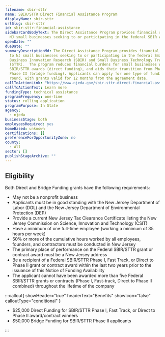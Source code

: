 ```yaml
---
filename: sbir-sttr
name: SBIR/STTR Direct Financial Assistance Program
displayName: sbir-sttr
urlSlug: sbir-sttr
id: sbir-sttr-financial-assistance
sidebarCardBodyText: The Direct Assistance Program provides financial support to
  NJ small businesses seeking to or participating in the federal SBIR and STTR.
openDate: ""
dueDate: ""
summaryDescriptionMd: The Direct Assistance Program provides financial support
  to NJ small businesses seeking to or participating in the federal Small
  Business Innovation Research (SBIR) and Small Business Technology Transfer
  (STTR).  The program reduces financial burdens for small businesses with
  SBIR/STTR awards (direct funding), and aids their transition from Phase I to
  Phase II (bridge funding). Applicants can apply for one type of funding per
  round, with grants valid for 12 months from the agreement date.
callToActionLink: "https://www.njeda.gov/sbir-sttr-direct-financial-assistance-program-phase-5/ "
callToActionText: Learn more
fundingType: technical assistance
programFrequency: one-time
status: rolling application
programPurpose: In State
agency:
  - njeda
businessStage: both
employeesRequired: yes
homeBased: unknown
certifications: []
preferenceForOpportunityZone: no
county:
  - All
sector: []
publishStageArchive: ""
---
```

## Eligibility

Both Direct and Bridge Funding grants have the following requirements:

* May not be a nonprofit business
* Applicants must be in good standing with the New Jersey Department of Labor (DOL) and the New Jersey Department of Environmental Protection (DEP)
* Provide a current New Jersey Tax Clearance Certificate listing the New Jersey Commission on Science, Innovation and Technology (CSIT)
* Have a minimum of one full-time employee (working a minimum of 35 hours per week)
* 50% or more of the cumulative hours worked by all employees, founders, and contractors must be conducted in New Jersey
* The primary place of performance on the Federal SBIR/STTR grant or contract award must be a New Jersey address
* Be a recipient of a Federal SBIR/STTR Phase I, Fast Track, or Direct to Phase II grant or contract award within the last two years prior to the issuance of this Notice of Funding Availability
* The applicant cannot have been awarded more than five Federal SBIR/STTR grants or contracts (Phase I, Fast-track, Direct to Phase II combined) throughout the lifetime of the company

:::callout{ showHeader="true" headerText="Benefits" showIcon="false" calloutType="conditional" }

* $25,000 Direct Funding for SBIR/STTR Phase I, Fast Track, or Direct to Phase II award/contract winners
* $50,000 Bridge Funding for SBIR/STTR Phase II applicants

:::